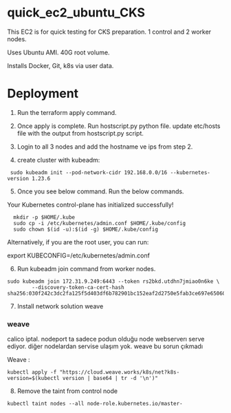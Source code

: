 # quick_ec2_ubuntu_CKS

This EC2 is for quick testing for CKS preparation. 1 control and 2 worker nodes. 

Uses Ubuntu AMI. 40G root volume.

Installs Docker, Git, k8s via user data.

# Deployment

1. Run the terraform apply command.
2. Once apply is complete. Run  hostscript.py python file. update etc/hosts file with the output from hostscript.py script.
3. Login to all 3 nodes and add the hostname ve ips from step 2.


4. create cluster with kubeadm:

```
 sudo kubeadm init --pod-network-cidr 192.168.0.0/16 --kubernetes-version 1.23.6
 ```

5. Once you see below command. Run the below commands.

Your Kubernetes control-plane has initialized successfully!
```
  mkdir -p $HOME/.kube
  sudo cp -i /etc/kubernetes/admin.conf $HOME/.kube/config
  sudo chown $(id -u):$(id -g) $HOME/.kube/config
```
Alternatively, if you are the root user, you can run:

  export KUBECONFIG=/etc/kubernetes/admin.conf

6. Run kubeadm join command from worker nodes.
```
sudo kubeadm join 172.31.9.249:6443 --token rs2bkd.utdhn7jmiao0n6ke \
        --discovery-token-ca-cert-hash sha256:030f242c3dc2fa125f5d403df6b782901bc152eaf2d2750e5fab3ce697e65060

```

7. Install network solution weave
### weave
calico iptal. nodeport ta sadece podun olduğu node webserverı serve ediyor.
diğer nodelardan servise ulaşım yok. weave bu sorun çıkmadı 

Weave : 
```
kubectl apply -f "https://cloud.weave.works/k8s/net?k8s-version=$(kubectl version | base64 | tr -d '\n')"
```
8. Remove the taint from control node
```
kubectl taint nodes --all node-role.kubernetes.io/master-
```

